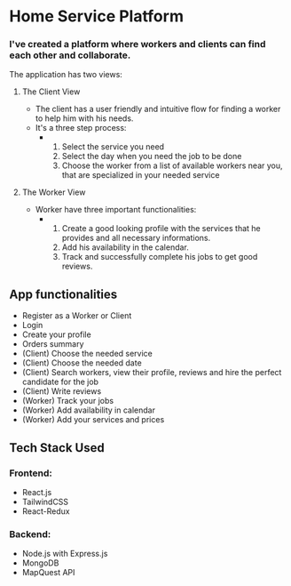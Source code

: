 # Home Service Platform
### I've created a platform where workers and clients can find each other and collaborate.

The application has two views:
1. The Client View
   - The client has a user friendly and intuitive flow for finding a worker to help him with his needs.
   - It's a three step process:
      -  1. Select the service you need
         2. Select the day when you need the job to be done
         3. Choose the worker from a list of available workers near you, that are specialized in your needed service

2. The Worker View
   - Worker have three important functionalities:
       -  1. Create a good looking profile with the services that he provides and all necessary informations.
          2. Add his availability in the calendar.
          3. Track and successfully complete his jobs to get good reviews.
        


## App functionalities

 - Register as a Worker or Client
 - Login
 - Create your profile
 - Orders summary
 - (Client) Choose the needed service
 - (Client) Choose the needed date
 - (Client) Search workers, view their profile, reviews and hire the perfect candidate for the job
 - (Client) Write reviews
 - (Worker) Track your jobs
 - (Worker) Add availability in calendar
 - (Worker) Add your services and prices


## Tech Stack Used

### Frontend:
  -  React.js
  -  TailwindCSS
  -  React-Redux

### Backend:
  -  Node.js with Express.js
  -  MongoDB
  -  MapQuest API
     

